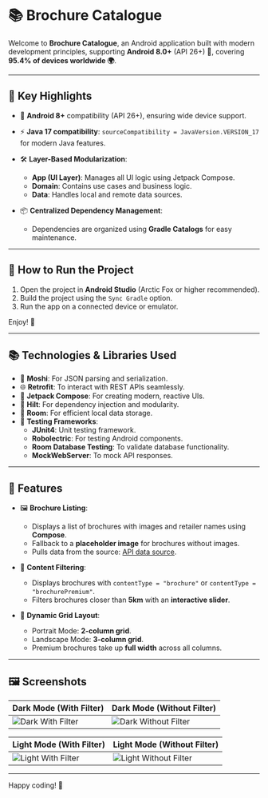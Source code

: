 # 📚 Brochure Catalogue

Welcome to **Brochure Catalogue**, an Android application built with modern development principles, supporting **Android 8.0+** (API 26+) 🎉, covering **95.4% of devices worldwide 🌍**.

---

## 🌟 Key Highlights

- 📱 **Android 8+** compatibility (API 26+), ensuring wide device support.
- ⚡ **Java 17 compatibility**: `sourceCompatibility = JavaVersion.VERSION_17` for modern Java features.
- 🛠️ **Layer-Based Modularization**:
    - **App (UI Layer)**: Manages all UI logic using Jetpack Compose.
    - **Domain**: Contains use cases and business logic.
    - **Data**: Handles local and remote data sources.

- 📦 **Centralized Dependency Management**:
    - Dependencies are organized using **Gradle Catalogs** for easy maintenance.

---

## 🚀 How to Run the Project

1. Open the project in **Android Studio** (Arctic Fox or higher recommended).
2. Build the project using the `Sync Gradle` option.
3. Run the app on a connected device or emulator.

Enjoy! 🎉

---

## 📚 Technologies & Libraries Used

- 🧩 **Moshi**: For JSON parsing and serialization.
- 🌐 **Retrofit**: To interact with REST APIs seamlessly.
- 🎨 **Jetpack Compose**: For creating modern, reactive UIs.
- 🧪 **Hilt**: For dependency injection and modularity.
- 💾 **Room**: For efficient local data storage.
- 🧪 **Testing Frameworks**:
    - **JUnit4**: Unit testing framework.
    - **Robolectric**: For testing Android components.
    - **Room Database Testing**: To validate database functionality.
    - **MockWebServer**: To mock API responses.

---

## 🎯 Features

- 🖼️ **Brochure Listing**:
    - Displays a list of brochures with images and retailer names using **Compose**.
    - Fallback to a **placeholder image** for brochures without images.
    - Pulls data from the source: [API data source](https://mobile-s3-test-assets.aws-sdlc-bonial.com/shelf.json).

- 🧹 **Content Filtering**:
    - Displays brochures with `contentType = "brochure"` or `contentType = "brochurePremium"`.
    - Filters brochures closer than **5km** with an **interactive slider**.

- 🎨 **Dynamic Grid Layout**:
    - Portrait Mode: **2-column grid**.
    - Landscape Mode: **3-column grid**.
    - Premium brochures take up **full width** across all columns.

---

## 🖼️ Screenshots

| Dark Mode (With Filter)            | Dark Mode (Without Filter)                                                                                                                                                           |
|---------------------------------------|--------------------------------------------------------------------------------------------------------------------------------------------------------------------------------------|
| ![Dark With Filter](https://firebasestorage.googleapis.com/v0/b/sawadevelopmentandaid.appspot.com/o/dark_with_filter.png?alt=media&token=562dfed1-6097-4c05-ac25-6c9351aad21b) | ![Dark Without Filter](https://firebasestorage.googleapis.com/v0/b/sawadevelopmentandaid.appspot.com/o/dark_without_filter.png?alt=media&token=5e970533-197d-4c3e-ae64-50814b633cdc) |

| Light Mode (With Filter)           | Light Mode (Without Filter)                                                                                                                                                             |
|---------------------------------------|-----------------------------------------------------------------------------------------------------------------------------------------------------------------------------------------|
| ![Light With Filter](https://firebasestorage.googleapis.com/v0/b/sawadevelopmentandaid.appspot.com/o/light%20with%20filter.png?alt=media&token=cd43ce28-82ca-41b7-82d3-25691778fed9) | ![Light Without Filter](https://firebasestorage.googleapis.com/v0/b/sawadevelopmentandaid.appspot.com/o/light_without_filter.png?alt=media&token=c0bba109-296d-4d8d-b2ad-85a7790c6173) |

---

Happy coding! 🚀
~~~~